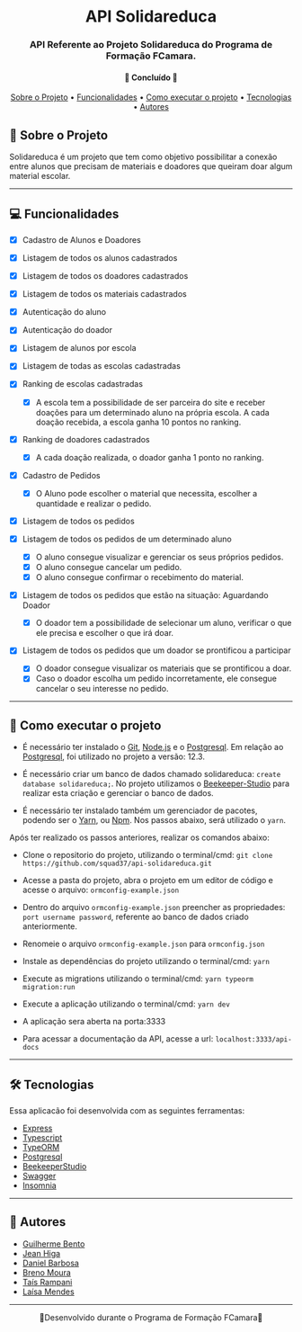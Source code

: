 <h1 align="center">API Solidareduca</h1>

<h3 align="center">
    API Referente ao Projeto Solidareduca do Programa de Formação FCamara.
</h3>

<h4 align="center">
🚀 Concluído 🚀
</h4>

<p align="center">
  <a href="#-Sobre-o-Projeto">Sobre o Projeto</a> •
  <a href="#-Funcionalidades">Funcionalidades</a> •
  <a href="#-Como-executar-o-projeto">Como executar o projeto</a> •
  <a href="#-Tecnologias">Tecnologias</a> •
  <a href="#-Autores">Autores</a>
</p>


## 📙 Sobre o Projeto


Solidareduca é um projeto que tem como objetivo possibilitar a conexão entre alunos que precisam de materiais e doadores que queiram doar algum material escolar. 

---

## 💻 Funcionalidades

- [x] Cadastro de Alunos e Doadores
- [x] Listagem de todos os alunos cadastrados
- [x] Listagem de todos os doadores cadastrados
- [x] Listagem de todos os materiais cadastrados
- [x] Autenticação do aluno
- [x] Autenticação do doador
- [x] Listagem de alunos por escola

- [x] Listagem de todas as escolas cadastradas
- [x] Ranking de escolas cadastradas
    - [x] A escola tem a possibilidade de ser parceira do site e receber doações para um determinado aluno na própria escola. A cada doação recebida, a escola ganha 10 pontos no ranking.
- [x] Ranking de doadores cadastrados
  - [x] A cada doação realizada, o doador ganha 1 ponto no ranking.

- [x] Cadastro de Pedidos
  - [x] O Aluno pode escolher o material que necessita, escolher a quantidade e realizar o pedido.
- [x] Listagem de todos os pedidos
- [x] Listagem de todos os pedidos de um determinado aluno
  - [x] O aluno consegue visualizar e gerenciar os seus próprios pedidos.
  - [x] O aluno consegue cancelar um pedido.
  - [x] O aluno consegue confirmar o recebimento do material.
- [x] Listagem de todos os pedidos que estão na situação: Aguardando Doador
  - [x] O doador tem a possibilidade de selecionar um aluno, verificar o que ele precisa e escolher o que irá doar.
- [x] Listagem de todos os pedidos que um doador se prontificou a participar
  - [x] O doador consegue visualizar os materiais que se prontificou a doar.
  - [x] Caso o doador escolha um pedido incorretamente, ele consegue cancelar o seu interesse no pedido.
  
---

## 🔶 Como executar o projeto

- É necessário ter instalado o [Git](https://git-scm.com/), [Node.js](https://nodejs.org/en/) e o [Postgresql](https://www.postgresql.org/). Em relação ao [Postgresql](https://www.postgresql.org/), foi utilizado no projeto a versão: 12.3.

- É necessário criar um banco de dados chamado solidareduca: `create database solidareduca;`. No projeto utilizamos o [Beekeeper-Studio](https://www.beekeeperstudio.io/) para realizar esta criação e gerenciar o banco de dados.

- É necessário ter instalado também um gerenciador de pacotes, podendo ser o [Yarn](https://yarnpkg.com/), ou [Npm](https://www.npmjs.com/). Nos passos abaixo, será utilizado o `yarn`.

Após ter realizado os passos anteriores, realizar os comandos abaixo:

- Clone o repositorio do projeto, utilizando o terminal/cmd: `git clone https://github.com/squad37/api-solidareduca.git`

- Acesse a pasta do projeto, abra o projeto em um editor de código e acesse o arquivo: `ormconfig-example.json`

- Dentro do arquivo `ormconfig-example.json` preencher as propriedades: `port username password`, referente ao banco de dados criado anteriormente.

- Renomeie o arquivo `ormconfig-example.json` para `ormconfig.json`

- Instale as dependências do projeto utilizando o terminal/cmd: `yarn`

- Execute as migrations utilizando o terminal/cmd: `yarn typeorm migration:run`

- Execute a aplicação utilizando o terminal/cmd: `yarn dev`

- A aplicação sera aberta na porta:3333

- Para acessar a documentação da API, acesse a url: `localhost:3333/api-docs`

---

## 🛠 Tecnologias

Essa aplicacão foi desenvolvida com as seguintes ferramentas:

- [Express](https://expressjs.com/pt-br/)
- [Typescript](https://www.typescriptlang.org/)
- [TypeORM](https://typeorm.io)
- [Postgresql](https://www.postgresql.org/)
- [BeekeeperStudio](https://www.beekeeperstudio.io/)
- [Swagger](https://swagger.io/)
- [Insomnia](https://insomnia.rest/)

---

## 📙 Autores

- [Guilherme Bento](https://www.linkedin.com/in/guilherme-bento-7a1400128/)
- [Jean Higa](https://www.linkedin.com/in/jean-higa-8374311a6/)
- [Daniel Barbosa](https://www.linkedin.com/in/daniel-barbosa-da-silva-b1ab8b170/)
- [Breno Moura](https://www.linkedin.com/in/breno-moura-43b09b21/)
- [Taís Rampani](https://www.linkedin.com/in/tais-rampani/)
- [Laísa Mendes](https://www.linkedin.com/in/laisa-mendes-6669b620a)

---

<p align="center"> 🔸Desenvolvido durante o Programa de Formação FCamara🔸 <p>